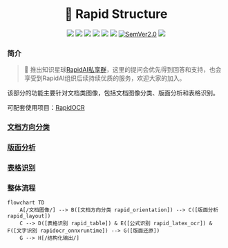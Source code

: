 <div align="center">
  <div align="center">
    <h1><b>📃 Rapid Structure</b></h1>
  </div>

<a href="https://swhl-rapidstructuredemo.hf.space" target="_blank"><img src="https://img.shields.io/badge/%F0%9F%A4%97-Online Demo-blue"></a>
<a href=""><img src="https://img.shields.io/badge/Python->=3.6,<3.12-aff.svg"></a>
<a href=""><img src="https://img.shields.io/badge/OS-Linux%2C%20Win%2C%20Mac-pink.svg"></a>
<a href="https://pepy.tech/project/rapid-layout"><img src="https://static.pepy.tech/personalized-badge/rapid-layout?period=total&units=abbreviation&left_color=grey&right_color=blue&left_text=rapid-layout"></a>
<a href="https://pepy.tech/project/rapid-orientation"><img src="https://static.pepy.tech/personalized-badge/rapid-orientation?period=total&units=abbreviation&left_color=grey&right_color=blue&left_text=rapid-orientation"></a>
<a href="https://pepy.tech/project/rapid-table"><img src="https://static.pepy.tech/personalized-badge/rapid-table?period=total&units=abbreviation&left_color=grey&right_color=blue&left_text=rapid-table"></a>
<a href="https://semver.org/"><img alt="SemVer2.0" src="https://img.shields.io/badge/SemVer-2.0-brightgreen"></a>
<a href="https://github.com/psf/black"><img src="https://img.shields.io/badge/code%20style-black-000000.svg"></a>

</div>

### 简介
> 🎉 推出知识星球[RapidAI私享群](https://t.zsxq.com/0duLBZczw)，这里的提问会优先得到回答和支持，也会享受到RapidAI组织后续持续优质的服务，欢迎大家的加入。

该部分的功能主要针对文档类图像，包括文档图像分类、版面分析和表格识别。

可配套使用项目：[RapidOCR](https://github.com/RapidAI/RapidOCR)

### [文档方向分类](./docs/README_Orientation.md)
### [版面分析](./docs/README_Layout.md)
### [表格识别](./docs/README_Table.md)

### 整体流程
```mermaid
flowchart TD
    A[/文档图像/] --> B([文档方向分类 rapid_orientation]) --> C([版面分析 rapid_layout])
    C --> D([表格识别 rapid_table]) & E([公式识别 rapid_latex_ocr]) & F([文字识别 rapidocr_onnxruntime]) --> G([版面还原])
    G --> H[/结构化输出/]
```
